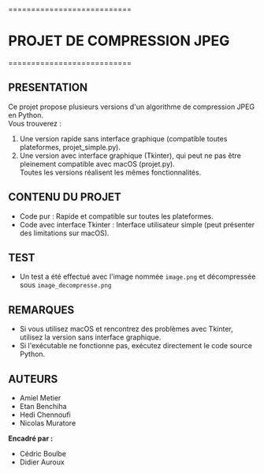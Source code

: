 ===========================
# PROJET DE COMPRESSION JPEG
===========================

## PRESENTATION
Ce projet propose plusieurs versions d'un algorithme de compression JPEG en Python.  
Vous trouverez :  
1. Une version rapide sans interface graphique (compatible toutes plateformes, projet_simple.py).  
2. Une version avec interface graphique (Tkinter), qui peut ne pas être pleinement compatible avec macOS (projet.py).  
Toutes les versions réalisent les mêmes fonctionnalités.  

## CONTENU DU PROJET
- Code pur : Rapide et compatible sur toutes les plateformes.  
- Code avec interface Tkinter : Interface utilisateur simple (peut présenter des limitations sur macOS).  

## TEST
- Un test a été effectué avec l'image nommée `image.png` et décompressée sous `image_decompresse.png`  

## REMARQUES
- Si vous utilisez macOS et rencontrez des problèmes avec Tkinter, utilisez la version sans interface graphique.  
- Si l'exécutable ne fonctionne pas, exécutez directement le code source Python.  

## AUTEURS
- Amiel Metier  
- Etan Benchiha  
- Hedi Chennoufi  
- Nicolas Muratore  

**Encadré par :**  
- Cédric Boulbe  
- Didier Auroux  

